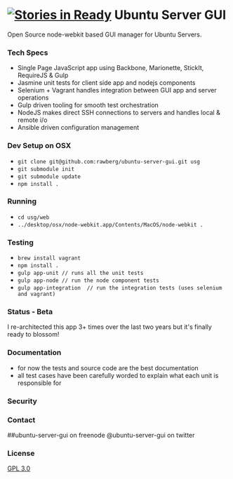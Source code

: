 [![Stories in Ready](https://badge.waffle.io/rawberg/ubuntu-server-gui.png?label=ready&title=Ready)](https://waffle.io/rawberg/ubuntu-server-gui)
Ubuntu Server GUI
=================

Open Source node-webkit based GUI manager for Ubuntu Servers.

### Tech Specs
- Single Page JavaScript app using Backbone, Marionette, StickIt, RequireJS & Gulp
- Jasmine unit tests for client side app and nodejs components
- Selenium + Vagrant handles integration between GUI app and server operations
- Gulp driven tooling for smooth test orchestration
- NodeJS makes direct SSH connections to servers and handles local & remote i/o
- Ansible driven configuration management

### Dev Setup on OSX
- ```git clone git@github.com:rawberg/ubuntu-server-gui.git usg```
- ```git submodule init```
- ```git submodule update```
- ```npm install .```

### Running
- ```cd usg/web```
- ```../desktop/osx/node-webkit.app/Contents/MacOS/node-webkit .```

### Testing
- ```brew install vagrant```
- ```npm install .```
- ```gulp app-unit // runs all the unit tests```
- ```gulp app-node // run the node component tests```
- ```gulp app-integration  // run the integration tests (uses selenium and vagrant)```

### Status - Beta
I re-architected this app 3+ times over the last two years but it's finally ready to blossom!

### Documentation
- for now the tests and source code are the best documentation
- all test cases have been carefully worded to explain what each unit is responsible for

### Security

### Contact
##ubuntu-server-gui on freenode
@ubuntu-server-gui on twitter

### License
[GPL 3.0](http://opensource.org/licenses/GPL-3.0)
